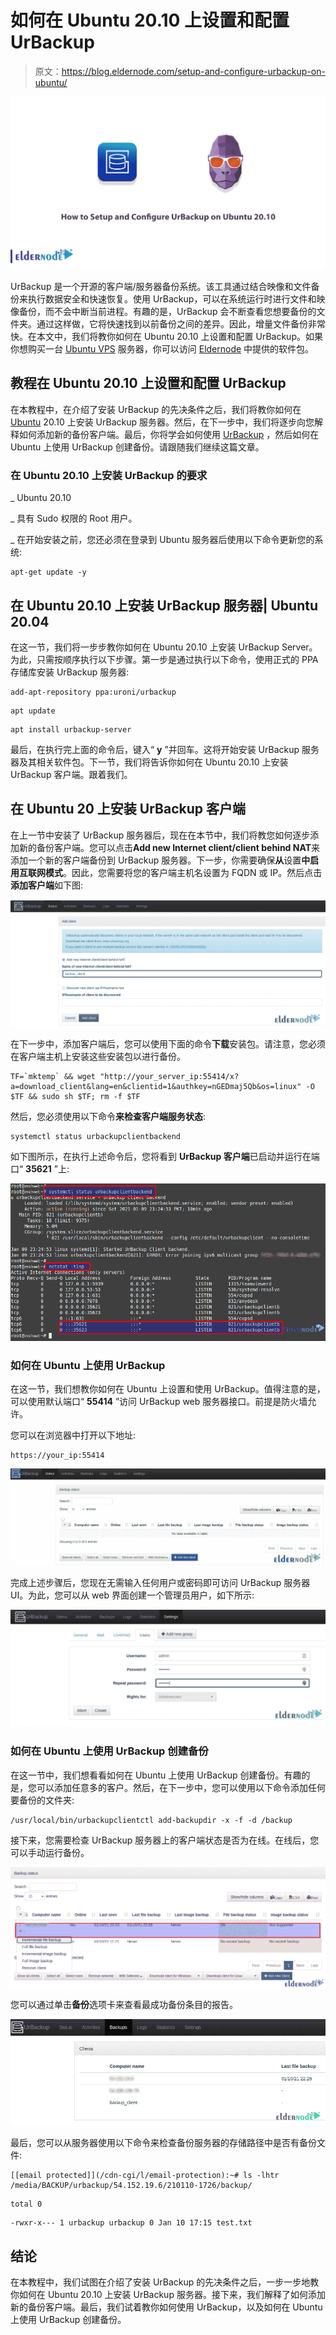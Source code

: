 # 如何在 Ubuntu 20.10 上设置和配置 UrBackup

> 原文：<https://blog.eldernode.com/setup-and-configure-urbackup-on-ubuntu/>

![How to Setup and Configure UrBackup on Ubuntu 20.10](img/49a33370c4d97c118c680be1b57113ca.png)

UrBackup 是一个开源的客户端/服务器备份系统。该工具通过结合映像和文件备份来执行数据安全和快速恢复。使用 UrBackup，可以在系统运行时进行文件和映像备份，而不会中断当前进程。有趣的是，UrBackup 会不断查看您想要备份的文件夹。通过这样做，它将快速找到以前备份之间的差异。因此，增量文件备份非常快。在本文中，我们将教你如何在 Ubuntu 20.10 上设置和配置 UrBackup。如果你想购买一台 [Ubuntu VPS](https://eldernode.com/ubuntu-vps) 服务器，你可以访问 [Eldernode](https://eldernode.com/) 中提供的软件包。

## **教程在 Ubuntu 20.10 上设置和配置 UrBackup**

在本教程中，在介绍了安装 UrBackup 的先决条件之后，我们将教你如何在 [Ubuntu](https://blog.eldernode.com/tag/ubuntu/) 20.10 上安装 UrBackup 服务器。然后，在下一步中，我们将逐步向您解释如何添加新的备份客户端。最后，你将学会如何使用 [UrBackup](https://www.urbackup.org/) ，然后如何在 Ubuntu 上使用 UrBackup 创建备份。请跟随我们继续这篇文章。

### **在 Ubuntu 20.10 上安装 UrBackup 的要求**

_ Ubuntu 20.10

_ 具有 Sudo 权限的 Root 用户。

_ 在开始安装之前，您还必须在登录到 Ubuntu 服务器后使用以下命令更新您的系统:

```
apt-get update -y
```

## **在 Ubuntu 20.10 上安装 UrBackup 服务器| Ubuntu 20.04**

在这一节，我们将一步步教你如何在 Ubuntu 20.10 上安装 UrBackup Server。为此，只需按顺序执行以下步骤。第一步是通过执行以下命令，使用正式的 PPA 存储库安装 UrBackup 服务器:

```
add-apt-repository ppa:uroni/urbackup
```

```
apt update
```

```
apt install urbackup-server
```

最后，在执行完上面的命令后，键入“ **y** ”并回车。这将开始安装 UrBackup 服务器及其相关软件包。下一节，我们将告诉你如何在 Ubuntu 20.10 上安装 UrBackup 客户端。跟着我们。

## **在 Ubuntu 20** 上安装 UrBackup 客户端

在上一节中安装了 UrBackup 服务器后，现在在本节中，我们将教您如何逐步添加新的备份客户端。您可以点击**Add new Internet client/client behind NAT**来添加一个新的客户端备份到 UrBackup 服务器。下一步，你需要确保**从**设置**中启用互联网模式**。因此，您需要将您的客户端主机名设置为 FQDN 或 IP。然后点击**添加客户端**如下图:

![how to add client on urbackup on ubuntu](img/3f34201386d56496bd1cad874aab0bed.png)

在下一步中，添加客户端后，您可以使用下面的命令**下载**安装包。请注意，您必须在客户端主机上安装这些安装包以进行备份。

```
TF=`mktemp` && wget "http://your_server_ip:55414/x?a=download_client&lang=en&clientid=1&authkey=nGEDmaj5Qb&os=linux" -O $TF && sudo sh $TF; rm -f $TF
```

然后，您必须使用以下命令**来检查客户端服务状态**:

```
systemctl status urbackupclientbackend
```

如下图所示，在执行上述命令后，您将看到 **UrBackup 客户端**已启动并运行在端口“ **35621** ”上:

![how to start urbackup client on ubuntu](img/710633eb7b7588fcf7abe611434fddfb.png)

### **如何在 Ubuntu 上使用 UrBackup**

在这一节，我们想教你如何在 Ubuntu 上设置和使用 UrBackup。值得注意的是，可以使用默认端口“ **55414** ”访问 UrBackup web 服务器接口。前提是防火墙允许。

您可以在浏览器中打开以下地址:

```
https://your_ip:55414
```

![how to use urbackup on ubuntu 20.10](img/c6bcaab5164ec4360689f33f61e37441.png)

完成上述步骤后，您现在无需输入任何用户或密码即可访问 UrBackup 服务器 UI。为此，您可以从 web 界面创建一个管理员用户，如下所示:

![adding admin user with urbackup](img/072d3507111a0fbd06d20be5bb9b19aa.png)

### **如何在 Ubuntu 上使用 UrBackup 创建备份**

在这一节中，我们想看看如何在 Ubuntu 上使用 UrBackup 创建备份。有趣的是，您可以添加任意多的客户。然后，在下一步中，您可以使用以下命令添加任何要备份的文件夹:

```
/usr/local/bin/urbackupclientctl add-backupdir -x -f -d /backup
```

接下来，您需要检查 UrBackup 服务器上的客户端状态是否为在线。在线后，您可以手动运行备份。

![check client status on urbackup](img/6d3e8b332f291ed34347b2fd4bafbf80.png)

您可以通过单击**备份**选项卡来查看最成功备份条目的报告。

![how to see the report on urbackup](img/113008a2d86c95818e39ad247806b16c.png)

最后，您可以从服务器使用以下命令来检查备份服务器的存储路径中是否有备份文件:

```
[[email protected]](/cdn-cgi/l/email-protection):~# ls -lhtr /media/BACKUP/urbackup/54.152.19.6/210110-1726/backup/
```

```
total 0
```

```
-rwxr-x--- 1 urbackup urbackup 0 Jan 10 17:15 test.txt
```

## 结论

在本教程中，我们试图在介绍了安装 UrBackup 的先决条件之后，一步一步地教你如何在 Ubuntu 20.10 上安装 UrBackup 服务器。接下来，我们解释了如何添加新的备份客户端。最后，我们试着教你如何使用 UrBackup，以及如何在 Ubuntu 上使用 UrBackup 创建备份。